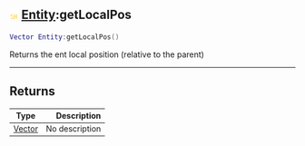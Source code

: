 ## ![shared](../../.gitbook/assets/shared.png) [Entity](./readme/entity.md):getLocalPos

```lua
Vector Entity:getLocalPos()
```

Returns the ent local position (relative to the parent)

------
## Returns

| Type   | Description |
| ------ | ----------: |
| [Vector](./readme/vector.md) | No description |

